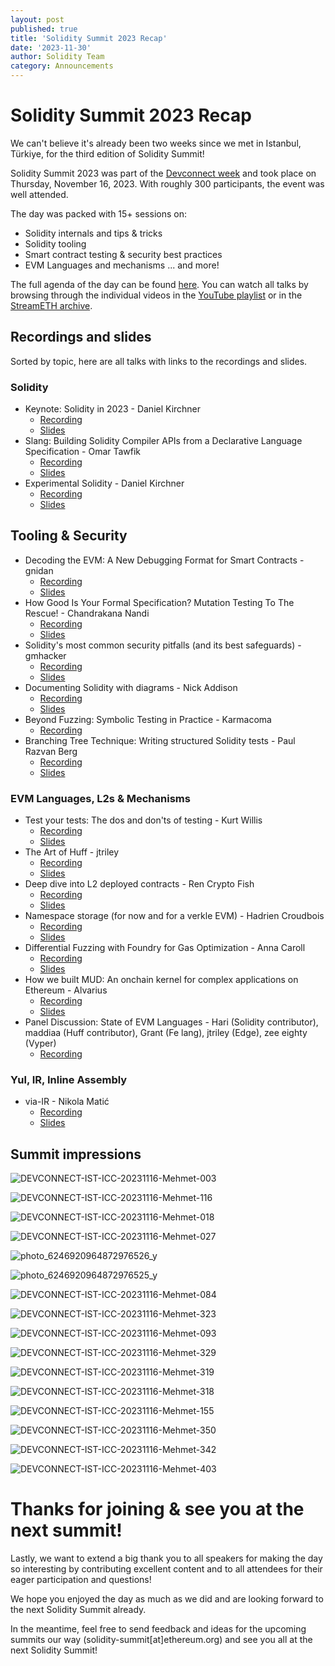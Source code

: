 ```yaml
---
layout: post
published: true
title: 'Solidity Summit 2023 Recap'
date: '2023-11-30'
author: Solidity Team
category: Announcements
---
```


# Solidity Summit 2023 Recap

We can't believe it's already been two weeks since we met in Istanbul, Türkiye, for the third edition of Solidity Summit!

Solidity Summit 2023 was part of the [Devconnect week](https://devconnect.org/) and took place on Thursday, November 16, 2023. With roughly 300 participants, the event was well attended.

The day was packed with 15+ sessions on:

- Solidity internals and tips & tricks
- Solidity tooling
- Smart contract testing & security best practices
- EVM Languages and mechanisms
... and more!

The full agenda of the day can be found [here](https://soliditylang.org/summit/). You can watch all talks by browsing through the individual videos in the [YouTube playlist](https://youtube.com/playlist?list=PLX8x7Zj6VeznJuVkZtRyKwseJdrr4mNsE&si=0j2Nr6x1UKu6A-MU) or in the [StreamETH archive](https://app.streameth.org/devconnect/solidity_summit/archive).

## Recordings and slides

Sorted by topic, here are all talks with links to the recordings and slides.

### Solidity 

- Keynote: Solidity in 2023 - Daniel Kirchner
    - [Recording](https://www.youtube.com/watch?v=ngOIcYDdwvk&list=PLX8x7Zj6VeznJuVkZtRyKwseJdrr4mNsE&index=2)
    - [Slides](https://docs.google.com/presentation/d/1niz1wgjqC-pX0rOEaVXpsnI2Pl_ng16l/edit?usp=drive_link&ouid=105241612343296292788&rtpof=true&sd=true)
- Slang: Building Solidity Compiler APIs from a Declarative Language Specification - Omar Tawfik
    - [Recording](https://www.youtube.com/watch?v=OSeGhZlnz3Q&list=PLX8x7Zj6VeznJuVkZtRyKwseJdrr4mNsE&index=15)
    - [Slides](https://docs.google.com/presentation/d/1YRVobjHqBjE2HMjJPqUpZdQk3keyoubv/edit?usp=drive_link&ouid=105241612343296292788&rtpof=true&sd=true)
- Experimental Solidity - Daniel Kirchner
    - [Recording](https://www.youtube.com/watch?v=jX5VJ4wcJXM&list=PLX8x7Zj6VeznJuVkZtRyKwseJdrr4mNsE&index=17)
    - [Slides](https://docs.google.com/presentation/d/1Xx6CAWoAX8-8J8X_GfHPkGc4EvZjyhWi/edit?usp=drive_link&ouid=105241612343296292788&rtpof=true&sd=true)

## Tooling & Security

- Decoding the EVM: A New Debugging Format for Smart Contracts - gnidan
    - [Recording](https://www.youtube.com/watch?v=Qe3e3yg3S2A&list=PLX8x7Zj6VeznJuVkZtRyKwseJdrr4mNsE&index=3)
    - [Slides](https://docs.google.com/presentation/d/1uX-cp8gD1FaWHFKLoODxKV-QvMJTxKCN/edit?usp=drive_link&ouid=105241612343296292788&rtpof=true&sd=true)
- How Good Is Your Formal Specification? Mutation Testing To The Rescue! - Chandrakana Nandi
    - [Recording](https://www.youtube.com/watch?v=g3dxF7XfBWk&list=PLX8x7Zj6VeznJuVkZtRyKwseJdrr4mNsE&index=5)
    - [Slides](https://docs.google.com/presentation/d/15x46mKmXrv_zFGp6I5VYf7PaW-UTT1Px/edit?usp=drive_link&ouid=105241612343296292788&rtpof=true&sd=true)
- Solidity's most common security pitfalls (and its best safeguards) - gmhacker
    - [Recording](https://www.youtube.com/watch?v=e1W639-fdZw&list=PLX8x7Zj6VeznJuVkZtRyKwseJdrr4mNsE&index=8)
    - [Slides](https://docs.google.com/presentation/d/1tU75RSto5Ta7jpFRkjHIrsjBDZ3KmJcz/edit?usp=drive_link&ouid=105241612343296292788&rtpof=true&sd=true)
- Documenting Solidity with diagrams - Nick Addison
    - [Recording](https://www.youtube.com/watch?v=NAbTnPiVFWY&list=PLX8x7Zj6VeznJuVkZtRyKwseJdrr4mNsE&index=10)
    - [Slides](https://docs.google.com/presentation/d/1d5q1_phApORhdF9MlicQUxu725qH-Sem/edit?usp=drive_link&ouid=105241612343296292788&rtpof=true&sd=true)
- Beyond Fuzzing: Symbolic Testing in Practice - Karmacoma
    - [Recording](https://www.youtube.com/watch?v=GFCjG5KOetM&list=PLX8x7Zj6VeznJuVkZtRyKwseJdrr4mNsE&index=13)
- Branching Tree Technique: Writing structured Solidity tests - Paul Razvan Berg
    - [Recording](https://www.youtube.com/watch?v=0-EmbNVgFA4&list=PLX8x7Zj6VeznJuVkZtRyKwseJdrr4mNsE&index=14)
    - [Slides](https://prberg.com/presentations/solidity-summit-2023/)

### EVM Languages, L2s & Mechanisms

- Test your tests: The dos and don'ts of testing - Kurt Willis
    - [Recording](https://www.youtube.com/watch?v=7TcnUZGuk_s&list=PLX8x7Zj6VeznJuVkZtRyKwseJdrr4mNsE&index=6)
    - [Slides](https://docs.google.com/presentation/d/1uNdQbJVTKcNgK8pfw0SwdV3iRmsC4OWx/edit?usp=drive_link&ouid=105241612343296292788&rtpof=true&sd=true)
- The Art of Huff - jtriley
    - [Recording](https://www.youtube.com/watch?v=FxsQE6uJKI0&list=PLX8x7Zj6VeznJuVkZtRyKwseJdrr4mNsE&index=7)
    - [Slides](https://docs.google.com/presentation/d/1-TAgs3DJDEDaVDRWbWFQLhSm1MGBh0YD/edit?usp=drive_link&ouid=105241612343296292788&rtpof=true&sd=true)
- Deep dive into L2 deployed contracts - Ren Crypto Fish
    - [Recording](https://www.youtube.com/watch?v=tj-K5MoOJ7Y&list=PLX8x7Zj6VeznJuVkZtRyKwseJdrr4mNsE&index=9)
    - [Slides](https://docs.google.com/presentation/d/1zM0OcAfNYoseTxJ1wHQyHVe6I2g6any4/edit#slide=id.p1)
- Namespace storage (for now and for a verkle EVM) - Hadrien Croudbois
    - [Recording](https://youtu.be/sAcBfEIxqu8?si=7q8wzaWH6Ey6Yg-j)
    - [Slides](https://docs.google.com/presentation/d/1xyxC5_35phPiH9VrLGHE_T7Kc1WpdpV8/edit?usp=drive_link&ouid=105241612343296292788&rtpof=true&sd=true)
- Differential Fuzzing with Foundry for Gas Optimization - Anna Caroll
    - [Recording](https://youtu.be/wV8xuj-XsjA?si=hTe7LUKGVCjP7swA)
    - [Slides](https://docs.google.com/presentation/d/1fd-ynbDqTbeaC-k3nywNf_ZBSBecyKBK/edit?usp=drive_link&ouid=105241612343296292788&rtpof=true&sd=true)
- How we built MUD: An onchain kernel for complex applications on Ethereum - Alvarius
    - [Recording](https://www.youtube.com/watch?v=gQzZyWw71bo&list=PLX8x7Zj6VeznJuVkZtRyKwseJdrr4mNsE&index=16)
    - [Slides](https://docs.google.com/presentation/d/1uCPZA3JjCM6t3fKTpqalBj6up03J3_lf/edit?usp=drive_link&ouid=105241612343296292788&rtpof=true&sd=true)
- Panel Discussion: State of EVM Languages - Hari (Solidity contributor), maddiaa (Huff contributor), Grant (Fe lang), jtriley (Edge), zee eighty (Vyper)
    - [Recording](https://www.youtube.com/watch?v=uklnNmtdxSM&list=PLX8x7Zj6VeznJuVkZtRyKwseJdrr4mNsE&index=14)

### Yul, IR, Inline Assembly

- via-IR - Nikola Matić
    - [Recording](https://www.youtube.com/watch?v=3ljewa1__UM&list=PLX8x7Zj6VeznJuVkZtRyKwseJdrr4mNsE&index=4)
    - [Slides](https://docs.google.com/presentation/d/1p0-tWokrkwoEBrzq2-xjutcKPF_ubiHn/edit?usp=drive_link&ouid=105241612343296292788&rtpof=true&sd=true)

## Summit impressions

![DEVCONNECT-IST-ICC-20231116-Mehmet-003](https://github.com/ethereum/solidity-website/assets/32997409/1439a20c-43d4-4fbf-9e9f-00f045c05ef6)

![DEVCONNECT-IST-ICC-20231116-Mehmet-116](https://github.com/ethereum/solidity-website/assets/32997409/20ed3fd2-8461-4785-9a3a-e35a618fe111)

![DEVCONNECT-IST-ICC-20231116-Mehmet-018](https://github.com/ethereum/solidity-website/assets/32997409/c5cbd8fa-612e-40fc-93bc-b4e6c8fddad2)

![DEVCONNECT-IST-ICC-20231116-Mehmet-027](https://github.com/ethereum/solidity-website/assets/32997409/4cf4fb24-c636-4316-952c-f620a25823d4)

![photo_6246920964872976526_y](https://github.com/ethereum/solidity-website/assets/32997409/23347d77-aed5-4995-8ef9-bac3c870547c)

![photo_6246920964872976525_y](https://github.com/ethereum/solidity-website/assets/32997409/63325582-35c6-4c34-ae54-84f8975d68f8)

![DEVCONNECT-IST-ICC-20231116-Mehmet-084](https://github.com/ethereum/solidity-website/assets/32997409/29f0d302-add4-42fa-ae83-165f6811b385)

![DEVCONNECT-IST-ICC-20231116-Mehmet-323](https://github.com/ethereum/solidity-website/assets/32997409/4d269928-fcef-4f82-92bb-08d5c02519ac)

![DEVCONNECT-IST-ICC-20231116-Mehmet-093](https://github.com/ethereum/solidity-website/assets/32997409/76345c13-8522-4902-a3bb-07cff02200cd)

![DEVCONNECT-IST-ICC-20231116-Mehmet-329](https://github.com/ethereum/solidity-website/assets/32997409/1386b483-ceb3-4219-ad87-acfdafb8f864)

![DEVCONNECT-IST-ICC-20231116-Mehmet-319](https://github.com/ethereum/solidity-website/assets/32997409/88dce92d-ae6b-4f97-8c14-0863df3d13b3)

![DEVCONNECT-IST-ICC-20231116-Mehmet-318](https://github.com/ethereum/solidity-website/assets/32997409/4fddbfd2-8471-4048-8e17-13ee1805cd2b)

![DEVCONNECT-IST-ICC-20231116-Mehmet-155](https://github.com/ethereum/solidity-website/assets/32997409/5998c464-1418-437b-82e0-3d217850440c)

![DEVCONNECT-IST-ICC-20231116-Mehmet-350](https://github.com/ethereum/solidity-website/assets/32997409/288fac04-e7a5-49ec-8481-4b03d1e975bf)

![DEVCONNECT-IST-ICC-20231116-Mehmet-342](https://github.com/ethereum/solidity-website/assets/32997409/e4342027-9c33-4b68-9cbb-63d77e08026d)

![DEVCONNECT-IST-ICC-20231116-Mehmet-403](https://github.com/ethereum/solidity-website/assets/32997409/6bcb3516-d19b-4861-a8c6-df61cf4f18b9)



# Thanks for joining & see you at the next summit!

Lastly, we want to extend a big thank you to all speakers for making the day so interesting by contributing excellent content and to all attendees for their eager participation and questions!

We hope you enjoyed the day as much as we did and are looking forward to the next Solidity Summit already.

In the meantime, feel free to send feedback and ideas for the upcoming summits our way (solidity-summit[at]ethereum.org) and see you all at the next Solidity Summit!
